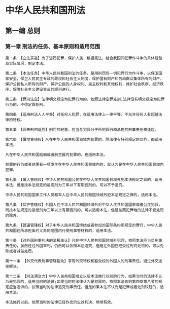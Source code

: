 # 中华人民共和国刑法

## 第一编 总则

### 第一章 刑法的任务、基本原则和适用范围

    第一条 【立法宗旨】为了惩罚犯罪，保护人民，根据宪法，结合我国同犯罪作斗争的具体经验及实际情况，制定本法。
    
    第二条 【本法任务】中华人民共和国刑法的任务，是用刑罚同一切犯罪行为作斗争，以保卫国家安全，保卫人民民主专政的政权和社会主义制度，保护国有财产和劳动群众集体所有的财产，保护公民私人所有的财产，保护公民的人身权利、民主权利和其他权利，维护社会秩序、经济秩序，保障社会主义建设事业的顺利进行。
    
    第三条 【罪刑法定】法律明文规定为犯罪行为的，依照法律定罪处刑;法律没有明文规定为犯罪行为的，不得定罪处刑。
    
    第四条 【适用刑法人人平等】对任何人犯罪，在适用法律上一律平等。不允许任何人有超越法律的特权。
    
    第五条 【罪责刑相适应】刑罚的轻重，应当与犯罪分子所犯罪行和承担的刑事责任相适应。
    
    第六条 【属地管辖权】凡在中华人民共和国领域内犯罪的，除法律有特别规定的以外，都适用本法。
    
    凡在中华人民共和国船舶或者航空器内犯罪的，也适用本法。
    
    犯罪的行为或者结果有一项发生在中华人民共和国领域内的，就认为是在中华人民共和国领域内犯罪。
    
    第七条 【属人管辖权】中华人民共和国公民在中华人民共和国领域外犯本法规定之罪的，适用本法，但是按本法规定的最高刑为三年以下有期徒刑的，可以不予追究。
    
    中华人民共和国国家工作人员和军人在中华人民共和国领域外犯本法规定之罪的，适用本法。
    
    第八条 【保护管辖权】外国人在中华人民共和国领域外对中华人民共和国国家或者公民犯罪，而按本法规定的最低刑为三年以上有期徒刑的，可以适用本法，但是按照犯罪地的法律不受处罚的除外。
    
    第九条 【普遍管辖权】对于中华人民共和国缔结或者参加的国际条约所规定的罪行，中华人民共和国在所承担条约义务的范围内行使刑事管辖权的，适用本法。
    
    第十条 【对外国刑事判决的消极承认】凡在中华人民共和国领域外犯罪，依照本法应当负刑事责任的，虽然经过外国审判，仍然可以依照本法追究，但是在外国已经受过刑罚处罚的，可以免除或者减轻处罚。
    
    第十一条 【外交代表刑事管辖豁免】享有外交特权和豁免权的外国人的刑事责任，通过外交途径解决。
    
    第十二条 【刑法溯及力】中华人民共和国成立以后本法施行以前的行为，如果当时的法律不认为是犯罪的，适用当时的法律;如果当时的法律认为是犯罪的，依照本法总则第四章第八节的规定应当追诉的，按照当时的法律追究刑事责任，但是如果本法不认为是犯罪或者处刑较轻的，适用本法。
    
    本法施行以前，依照当时的法律已经作出的生效判决，继续有效。